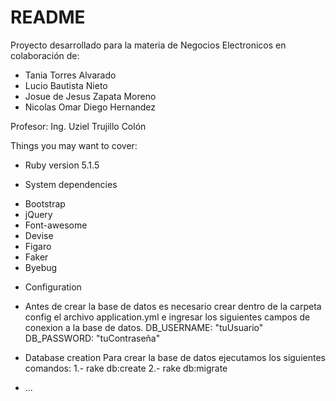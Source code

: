 # README

Proyecto desarrollado para la materia de Negocios Electronicos en colaboración de:
- Tania Torres Alvarado
- Lucio Bautista Nieto
- Josue de Jesus Zapata Moreno
- Nicolas Omar Diego Hernandez

Profesor:
Ing. Uziel Trujillo Colón

Things you may want to cover:

* Ruby version 5.1.5

* System dependencies
- Bootstrap
- jQuery
- Font-awesome
- Devise
- Figaro
- Faker
- Byebug


* Configuration
- Antes de crear la base de datos es necesario crear dentro de la carpeta config el archivo application.yml e ingresar los siguientes campos de conexion a la base de datos.
DB_USERNAME: "tuUsuario"
DB_PASSWORD: "tuContraseña"

* Database creation
Para crear la base de datos ejecutamos los siguientes comandos:
1.- rake db:create
2.- rake db:migrate

* ...
